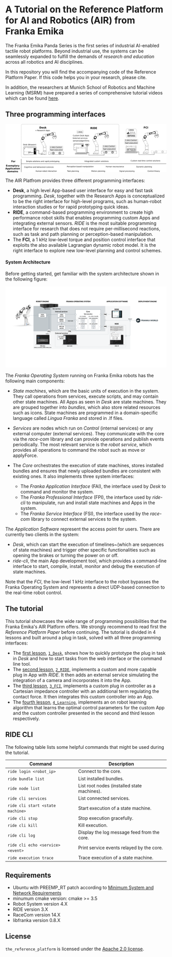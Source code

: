 # A Tutorial on the Reference Platform for AI and Robotics (AIR) from Franka Emika

The Franka Emika Panda Series is the first series of industrial AI-enabled tactile robot platforms. Beyond industrial use, the systems can be seamlessly expanded to fulfill the demands of *research and education* across all robotics and AI disciplines.

In this repository you will find the accompanying code of the Reference Platform Paper. If this code helps you in your research, please cite.

In addition, the researchers at Munich School of Robotics and Machine Learning (MSRM) have prepared a series of comprehensive tutorial videos which can be found [here](https://www.youtube.com/playlist?list=PLeVqiD9lLCrlxLJI3Eibi-je2fNqwt1am).

## Three programming interfaces

![](fig/panda_programming_interfaces_gs.png "Three programming interfaces to cover the needs of robotics and AI research.")


The AIR Platfrom provides three different programming interfaces:

* **Desk**, a high level App-based user interface for easy and fast task programming. *Desk*, together with the Research Apps is conceptualized to be the right interface for high-level programs, such as human-robot interaction studies or for rapid prototyping quick ideas.
* **RIDE**, a command-based programming environment to create high performance robot skills that enables programming custom Apps and integrating external sensors. *RIDE* is the most suitable programming interface for research that does not require per-millisecond reactions, such as task and path planning or perception-based manipulation.
* The **FCI**, a 1 kHz low-level torque and position control interface that exploits the also available Lagrangian dynamic robot model. It is the right
interface to explore new low-level planning and control schemes.

#### System Architecture

Before getting started, get familiar with the system architecture shown in the following figure:

![](fig/overview_system_architecture.png "System architecture.")

The *Franka Operating System* running on Franka Emika robots has the following main components:

* *State machines*, which are the basic units of execution in the system. They call operations from services, execute scripts, and may contain other state machines. All Apps as seen in *Desk* are state machines. They are grouped together into *bundles*, which also store related resources such as icons. State machines are programmed in a domain-specific language called *Lingua Franka* and stored in .lf files.

* *Services* are nodes which run on *Control* (internal services) or any external computer (external services). They communicate with the core via the *race-com* library and can provide operations and publish events periodically. The most relevant service is the *robot service*, which provides all operations to command the robot such as move or applyForce.

* The *Core* orchestrates the execution of state machines, stores installed bundles and ensures that newly uploaded bundles are consistent with existing ones. It also implements three system interfaces:
    * The *Franka Application Interface* (FAI), the interface used by *Desk* to command and monitor the system.
    * The *Franka Professional Interface* (FPI), the interface used by *ride-cli* to manipulate, run and install state machines and Apps in the system.
    * The *Franka Service Interface* (FSI), the interface used by the *race-com* library to connect external services to the system.

The *Application Software* represent the access point for users. There are currently two clients in the system:

* *Desk*, which can start the execution of timelines~(which are sequences of state machines) and trigger other specific functionalities such as opening the brakes or turning the power on or off.
* *ride-cli*, the main App development tool, which provides a command-line interface to start, compile, install, monitor and debug the execution of state machines.


Note that the *FCI*, the low-level 1 kHz interface to the robot bypasses the Franka Operating System and represents a direct UDP-based connection to the real-time robot control.

## The tutorial
This tutorial showcases the wide range of programming possibilities that the Franka Emika's AIR Platform offers. We strongly recommend to read first the *Reference Platform Paper* before continuing. The tutorial is divided in 4 lessons and built around a plug in task, solved with all three programming interfaces:

* The [first lesson](1_Desk/), [`1_Desk`](1_Desk/), shows how to quickly prototype the plug in task in *Desk* and how to start tasks from the web interface or the command line tool.
* The [second lesson](2_RIDE/), [`2_RIDE`](2_RIDE/), implements a custom and more capable plug in App with *RIDE*. It then adds an external service simulating the integration of a camera and incorporates it into the App.
* The [third lesson](3_FCI/), [`3_FCI`](3_FCI/), implements a custom plug in controller as a Cartesian impedance controller with an additional term regulating the contact force. It then integrates this custom controller into an App.
* The [fourth lesson](4_Learning/), [`4_Learning`](4_Learning/), implements an on robot learning algorithm that learns the optimal control parameters for the custom App and the custom controller presented in the second and third lesson respectively.


## RIDE CLI
The following table lists some helpful commands that might be used during the tutorial.

| Command                           | Description                                 |
|-----------------------------------|---------------------------------------------|
| `ride login <robot_ip>`           | Connect to the core.                        |
| `ride bundle list`                | List installed bundles.                     |
| `ride node list`                  | List root nodes (installed state machines). |
| `ride cli services`               | List connected services.                    |
| `ride cli start <state machine>`  | Start execution of a state machine.         |
| `ride cli stop`                   | Stop execution gracefully.                  |
| `ride cli kill`                   | Kill execution.                             |
| `ride cli log`                    | Display the log message feed from the core. |
| `ride cli echo <service> <event>` | Print service events relayed by the core.   |
| `ride execution trace`            | Trace execution of a state machine.         |


## Requirements

* Ubuntu with PREEMP_RT patch according to [Minimum System and Network Requirements](https://frankaemika.github.io/docs/requirements.html)
* minumum cmake version: cmake >= 3.5
* Robot System version 4.X
* RIDE version 3.X
* RaceCom version 14.X
* libfranka version 0.8.X

## License

`the_reference_platform` is licensed under the [Apache 2.0 license][apache-2.0].

[apache-2.0]: https://www.apache.org/licenses/LICENSE-2.0.html
